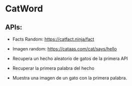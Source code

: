 # CatWord

## APIs:

-   Facts Random: https://catfact.ninja/fact

-   Imagen random: https://cataas.com/cat/says/hello

-   Recupera un hecho aleatorio de gatos de la primera API

-   Recuperar la primera palabra del hecho

-   Muestra una imagen de un gato con la primera palabra.
